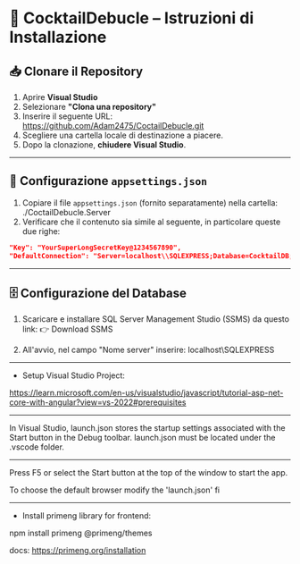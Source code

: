 # 🥂 CocktailDebucle – Istruzioni di Installazione

## 📥 Clonare il Repository

1. Aprire **Visual Studio**
2. Selezionare **"Clona una repository"**
3. Inserire il seguente URL: https://github.com/Adam2475/CoctailDebucle.git
4. Scegliere una cartella locale di destinazione a piacere.
5. Dopo la clonazione, **chiudere Visual Studio**.

---

## 🔐 Configurazione `appsettings.json`

1. Copiare il file `appsettings.json` (fornito separatamente) nella cartella: ./CoctailDebucle.Server
2. Verificare che il contenuto sia simile al seguente, in particolare queste due righe:

```json
"Key": "YourSuperLongSecretKey@1234567890",
"DefaultConnection": "Server=localhost\\SQLEXPRESS;Database=CocktailDB;Trusted_Connection=True;TrustServerCertificate=True;"
```
---

## 🗄️ Configurazione del Database

1. Scaricare e installare SQL Server Management Studio (SSMS) da questo link:
    👉 Download SSMS

2. All'avvio, nel campo "Nome server" inserire: localhost\SQLEXPRESS












-----------------------------------
- Setup Visual Studio Project:

https://learn.microsoft.com/en-us/visualstudio/javascript/tutorial-asp-net-core-with-angular?view=vs-2022#prerequisites

----------------------------------------------------------------

In Visual Studio, launch.json stores the startup settings associated with the Start button in the Debug toolbar. launch.json must be located under the .vscode folder.

----------------------------------------------------------------

Press F5 or select the Start button at the top of the window to start the app.

To choose the default browser modify the 'launch.json' fi

---------------------------------------------------------------

- Install primeng library for frontend:

npm install primeng @primeng/themes

docs:
https://primeng.org/installation
